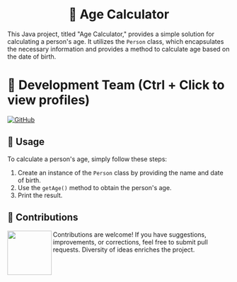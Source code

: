 <h1 align="center">🔄 Age Calculator</h1>

This Java project, titled "Age Calculator," provides a simple solution for calculating a person's age. It utilizes the `Person` class, which encapsulates the necessary information and provides a method to calculate age based on the date of birth.

# 👥 Development Team (Ctrl + Click to view profiles)

[![GitHub](https://img.shields.io/badge/GitHub-Alejandro%20David%20Arzola%20Saavedra-blue?style=flat-square&logo=github)](https://github.com/AlejandroDavidArzolaSaavedra)

## 🚀 Usage

To calculate a person's age, simply follow these steps:

1. Create an instance of the `Person` class by providing the name and date of birth.
2. Use the `getAge()` method to obtain the person's age.
3. Print the result.

## 🤝 Contributions

<img align="left" width="100" height="100" src="https://github.com/AlejandroDavidArzolaSaavedra/Kata-Age-Calculator/assets/90756437/81dd2f61-6de4-499f-81e8-47c1cc6ae5ae"></a>
Contributions are welcome! If you have suggestions, improvements, or corrections, feel free to submit pull requests. Diversity of ideas enriches the project.
